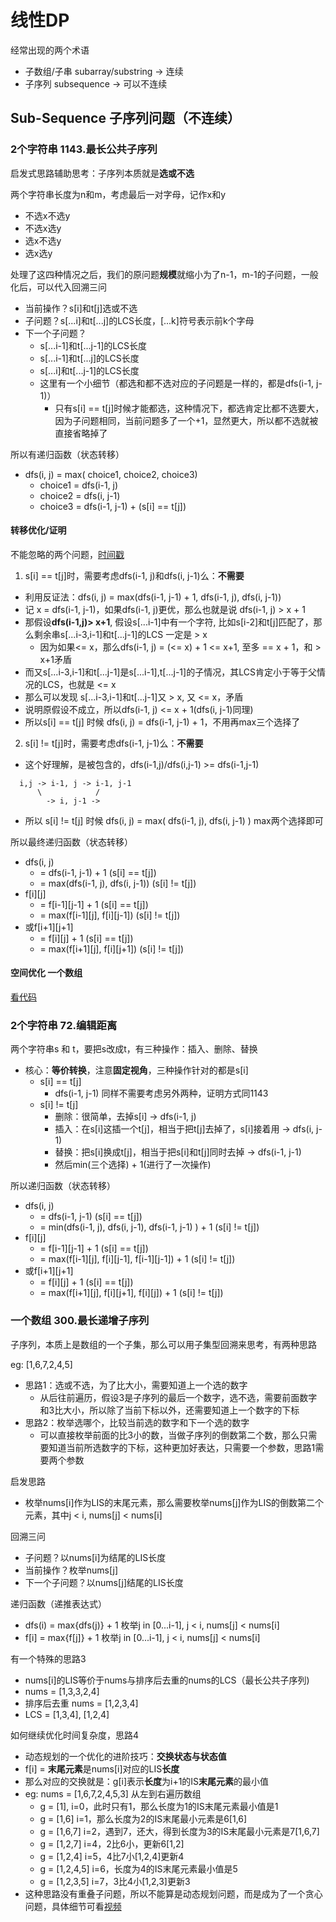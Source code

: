 # 线性DP 

经常出现的两个术语

- 子数组/子串 subarray/substring -> 连续
- 子序列 subsequence -> 可以不连续

## Sub-Sequence 子序列问题（不连续）

### 2个字符串 1143.最长公共子序列

启发式思路辅助思考：子序列本质就是**选或不选**

两个字符串长度为n和m，考虑最后一对字母，记作x和y

- 不选x不选y
- 不选x选y
- 选x不选y
- 选x选y

处理了这四种情况之后，我们的原问题**规模**就缩小为了n-1，m-1的子问题，一般化后，可以代入回溯三问

- 当前操作？s[i]和t[j]选或不选
- 子问题？s[...i]和t[...j]的LCS长度，[...k]符号表示前k个字母
- 下一个子问题？
  - s[...i-1]和t[...j-1]的LCS长度
  - s[...i-1]和t[...j]的LCS长度
  - s[...i]和t[...j-1]的LCS长度
  - 这里有一个小细节（都选和都不选对应的子问题是一样的，都是dfs(i-1, j-1)）
    - 只有s[i] == t[j]时候才能都选，这种情况下，都选肯定比都不选要大，因为子问题相同，当前问题多了一个+1，显然更大，所以都不选就被直接省略掉了

所以有递归函数（状态转移）

- dfs(i, j) = max( choice1, choice2, choice3)
  - choice1 = dfs(i-1, j)
  - choice2 = dfs(i, j-1)
  - choice3 = dfs(i-1, j-1) + (s[i] == t[j])


#### 转移优化/证明

不能忽略的两个问题，[时间戳](https://www.bilibili.com/video/BV1TM4y1o7ug?t=135.1)

1. s[i] == t[j]时，需要考虑dfs(i-1, j)和dfs(i, j-1)么：**不需要**
  - 利用反证法：dfs(i, j) = max(dfs(i-1, j-1) + 1, dfs(i-1, j), dfs(i, j-1))
  - 记 x = dfs(i-1, j-1)，如果dfs(i-1, j)更优，那么也就是说 dfs(i-1, j) > x + 1
  - 那假设**dfs(i-1,j)> x+1**, 假设s[...i-1]中有一个字符, 比如s[i-2]和t[j]匹配了，那么剩余串s[...i-3,i-1]和t[...j-1]的LCS 一定是 > x
    - 因为如果<= x，那么dfs(i-1, j) = (<= x) + 1 <= x+1, 至多 == x + 1，和 > x+1矛盾
  - 而又s[...i-3,i-1]和t[...j-1]是s[...i-1],t[...j-1]的子情况，其LCS肯定小于等于父情况的LCS，也就是 <= x
  - 那么可以发现 s[...i-3,i-1]和t[...j-1]又 > x, 又 <= x，矛盾
  - 说明原假设不成立，所以dfs(i-1, j) <= x + 1(dfs(i, j-1)同理)
  - 所以s[i] == t[j] 时候 dfs(i, j) = dfs(i-1, j-1) + 1，不用再max三个选择了

2. s[i] != t[j]时，需要考虑dfs(i-1, j-1)么：**不需要**
  - 这个好理解，是被包含的，dfs(i-1,j)/dfs(i,j-1) >= dfs(i-1,j-1)
  
  ```plain
    i,j -> i-1, j -> i-1, j-1
        \            /
          -> i, j-1 ->
  ```

  - 所以 s[i] != t[j] 时候 dfs(i, j) = max( dfs(i-1, j), dfs(i, j-1) ) max两个选择即可

所以最终递归函数（状态转移）

- dfs(i, j)
  - = dfs(i-1, j-1) + 1  (s[i] == t[j])
  - = max(dfs(i-1, j), dfs(i, j-1))  (s[i] != t[j])
- f[i]\[j]
  - = f[i-1]\[j-1] + 1 (s[i] == t[j])
  - = max(f\[i-1][j], f[i]\[j-1])  (s[i] != t[j])
- 或f[i+1]\[j+1]
  - = f[i]\[j] + 1 (s[i] == t[j])
  - = max(f\[i+1][j], f[i]\[j+1])  (s[i] != t[j])

#### 空间优化 一个数组

[看代码](./1143.最长公共子序列-dp-compression-2.cpp)


### 2个字符串 72.编辑距离

两个字符串s 和 t，要把s改成t，有三种操作：插入、删除、替换

- 核心：**等价转换**，注意**固定视角**，三种操作针对的都是s[i]
  - s[i] == t[j]
    - dfs(i-1, j-1) 同样不需要考虑另外两种，证明方式同1143
  - s[i] != t[j]
    - 删除：很简单，去掉s[i] -> dfs(i-1, j)
    - 插入：在s[i]这插一个t[j]，相当于把t[j]去掉了，s[i]接着用 -> dfs(i, j-1)
    - 替换：把s[i]换成t[j]，相当于把s[i]和t[j]同时去掉 -> dfs(i-1, j-1)
    - 然后min(三个选择) + 1(进行了一次操作)

所以递归函数（状态转移）

- dfs(i, j)
  - = dfs(i-1, j-1)  (s[i] == t[j])
  - = min(dfs(i-1, j), dfs(i, j-1), dfs(i-1, j-1) ) + 1  (s[i] != t[j])
- f[i]\[j]
  - = f[i-1]\[j-1] + 1 (s[i] == t[j])
  - = max(f\[i-1][j], f[i]\[j-1], f[i-1]\[j-1]) + 1  (s[i] != t[j])
- 或f[i+1]\[j+1]
  - = f[i]\[j] + 1 (s[i] == t[j])
  - = max(f\[i+1][j], f[i]\[j+1], f[i]\[j]) + 1  (s[i] != t[j])


### 一个数组 300.最长递增子序列

子序列，本质上是数组的一个子集，那么可以用子集型回溯来思考，有两种思路

eg: [1,6,7,2,4,5]

- 思路1：选或不选，为了比大小，需要知道上一个选的数字
  - 从后往前遍历，假设3是子序列的最后一个数字，选不选，需要前面数字和3比大小，所以除了当前下标以外，还需要知道上一个数字的下标
- 思路2：枚举选哪个，比较当前选的数字和下一个选的数字
  - 可以直接枚举前面的比3小的数，当做子序列的倒数第二个数，那么只需要知道当前所选数字的下标，这种更加好表达，只需要一个参数，思路1需要两个参数

启发思路

- 枚举nums[i]作为LIS的末尾元素，那么需要枚举nums[j]作为LIS的倒数第二个元素，其中j < i, nums[j] < nums[i]

回溯三问

- 子问题？以nums[i]为结尾的LIS长度
- 当前操作？枚举nums[j]
- 下一个子问题？以nums[j]结尾的LIS长度

递归函数（递推表达式）

- dfs(i) = max{dfs(j)} + 1  枚举j in [0...i-1], j < i, nums[j] < nums[i]
- f[i] = max{f[j]} + 1 枚举j in [0...i-1], j < i, nums[j] < nums[i]

有一个特殊的思路3

- nums[i]的LIS等价于nums与排序后去重的nums的LCS（最长公共子序列)
- nums = [1,3,3,2,4]
- 排序后去重 nums = [1,2,3,4]
- LCS = [1,3,4], [1,2,4]

如何继续优化时间复杂度，思路4

- 动态规划的一个优化的进阶技巧：**交换状态与状态值**
- f[i] = **末尾元素**是nums[i]对应的LIS**长度**
- 那么对应的交换就是：g[i]表示**长度**为i+1的IS**末尾元素**的最小值
- eg: nums = [1,6,7,2,4,5,3] 从左到右遍历数组
  - g = [1], i=0，此时只有1，那么长度为1的IS末尾元素最小值是1
  - g = [1,6]  i=1，那么长度为2的IS末尾最小元素是6[1,6]
  - g = [1,6,7] i=2，遇到7，还大，得到长度为3的IS末尾最小元素是7[1,6,7]
  - g = [1,2,7] i=4，2比6小，更新6[1,2]
  - g = [1,2,4] i=5，4比7小[1,2,4]更新4
  - g = [1,2,4,5] i=6，长度为4的IS末尾元素最小值是5
  - g = [1,2,3,5] i=7，3比4小[1,2,3]更新3
- 这种思路没有重叠子问题，所以不能算是动态规划问题，而是成为了一个贪心问题，具体细节可看[视频](https://www.bilibili.com/video/BV1ub411Q7sB/?spm_id_from=333.788&vd_source=e20baca73cb83dab77dad1a2762b5a03)